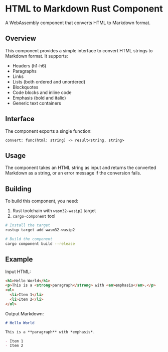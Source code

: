 # HTML to Markdown Rust Component

A WebAssembly component that converts HTML to Markdown format.

## Overview

This component provides a simple interface to convert HTML strings to Markdown format. It supports:

- Headers (h1-h6)
- Paragraphs
- Links
- Lists (both ordered and unordered)
- Blockquotes
- Code blocks and inline code
- Emphasis (bold and italic)
- Generic text containers

## Interface

The component exports a single function:

```wit
convert: func(html: string) -> result<string, string>
```

## Usage

The component takes an HTML string as input and returns the converted Markdown as a string, or an error message if the conversion fails.

## Building

To build this component, you need:

1. Rust toolchain with `wasm32-wasip2` target
2. `cargo-component` tool

```bash
# Install the target
rustup target add wasm32-wasip2

# Build the component
cargo component build --release
```

## Example

Input HTML:
```html
<h1>Hello World</h1>
<p>This is a <strong>paragraph</strong> with <em>emphasis</em>.</p>
<ul>
  <li>Item 1</li>
  <li>Item 2</li>
</ul>
```

Output Markdown:
```markdown
# Hello World

This is a **paragraph** with *emphasis*.

- Item 1
- Item 2
```